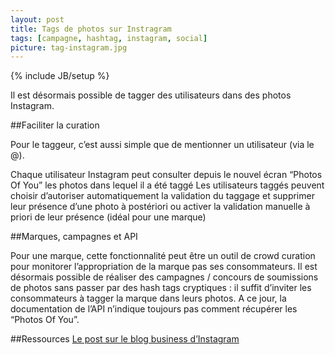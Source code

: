 ```yaml
---
layout: post
title: Tags de photos sur Instragram
tags: [campagne, hashtag, instagram, social]
picture: tag-instagram.jpg
---
```

{% include JB/setup %}

Il est désormais possible de tagger des utilisateurs dans des photos Instagram.

##Faciliter la curation

Pour le taggeur, c’est aussi simple que de mentionner un utilisateur (via le @).

Chaque utilisateur Instagram peut consulter depuis le nouvel écran “Photos Of You” les photos dans lequel il a été taggé
Les utilisateurs taggés peuvent choisir d’autoriser automatiquement la validation du taggage et supprimer leur présence d’une photo à postériori ou activer la validation manuelle à priori de leur présence (idéal pour une marque)

##Marques, campagnes et API

Pour une marque, cette fonctionnalité peut être un outil de crowd curation pour monitorer l’appropriation de la marque pas ses consommateurs.
Il est désormais possible de réaliser des campagnes / concours de soumissions de photos sans passer par des hash tags cryptiques : il suffit d’inviter les consommateurs à tagger la marque dans leurs photos.
A ce jour, la documentation de l’API n’indique toujours pas comment récupérer les “Photos Of You”.

##Ressources
[Le post sur le blog business d’Instagram](http://instagram-business.tumblr.com/post/49445036930/introducing-photos-of-you-today-were-excited)
